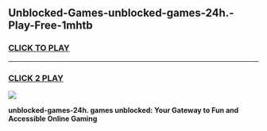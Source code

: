 
## Unblocked-Games-unblocked-games-24h.-Play-Free-1mhtb
<h3>
<a href="https://premium76.site?title=unblocked-games-24h.&ref=18A1">CLICK TO PLAY</a></h3>
<hr>

<h3>
<a href="https://premium76.site?title=unblocked-games-24h.&ref=18A1">CLICK 2 PLAY</a>
  
</h3>

<a href="https://premium76.site?title=unblocked-games-24h.&ref=18A1"><img src="https://clearcache.store/games.png"></a>


**unblocked-games-24h. games unblocked: Your Gateway to Fun and Accessible Online Gaming**
